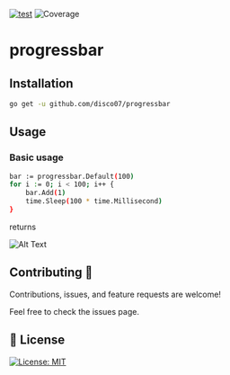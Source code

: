 [![test](https://github.com/disco07/progressbar/actions/workflows/test.yml/badge.svg?branch=main)](https://github.com/disco07/progressbar/actions/workflows/test.yml)
![Coverage](https://img.shields.io/badge/Coverage-95.7%25-brightgreen)

# progressbar

## Installation
```bash
go get -u github.com/disco07/progressbar
```

## Usage
### Basic usage
```bash
bar := progressbar.Default(100)
for i := 0; i < 100; i++ {
    bar.Add(1)
    time.Sleep(100 * time.Millisecond)
}
```
returns

![Alt Text](https://github.com/disco07/progressbar/Example/basic/progressbar.gif)

## Contributing 🤝
Contributions, issues, and feature requests are welcome!

Feel free to check the issues page.

## 📝 License
[![License: MIT](https://img.shields.io/badge/License-MIT-yellow.svg)](https://opensource.org/licenses/MIT)
